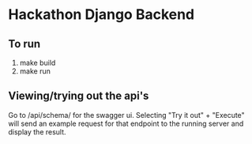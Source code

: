 # Hackathon Django Backend

## To run
1. make build
2. make run

## Viewing/trying out the api's
Go to /api/schema/ for the swagger ui. Selecting "Try it out" + "Execute" will send an example request for that endpoint to the running server and display the result.

